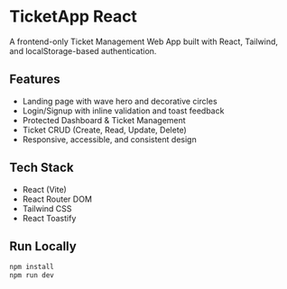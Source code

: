 # TicketApp React

A frontend-only Ticket Management Web App built with React, Tailwind, and localStorage-based authentication.

## Features
- Landing page with wave hero and decorative circles
- Login/Signup with inline validation and toast feedback
- Protected Dashboard & Ticket Management
- Ticket CRUD (Create, Read, Update, Delete)
- Responsive, accessible, and consistent design

## Tech Stack
- React (Vite)
- React Router DOM
- Tailwind CSS
- React Toastify

## Run Locally
```bash
npm install
npm run dev
